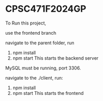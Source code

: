 # CPSC471F2024GP
To Run this project,

use the frontend branch

navigate to the parent folder, run
1. npm install
2. npm start
   This starts the backend server

 MySQL must be running, port 3306.

 navigate to the ./client, run:
 1. npm install
 2. npm start
    This starts the frontend
